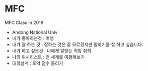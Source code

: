 # MFC
MFC Class in 2019 

* Andong National Univ
* 내가 좋아하는것 : 여행
* 내가 잘 하는 것 : 잘하는 것은 잘 모르겠지만 말하기를 잘 하고 싶습니다.
* 내가 하고 싶은것 : 나에게 알맞는 직장 취직
* 나의 위시리스트 : 전 세계를 여행해보기
* 대학설계 : 토익 점수 올리기 
